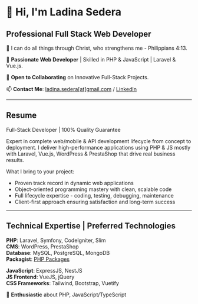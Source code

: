 # 👋 Hi, I'm Ladina Sedera

## Professional Full Stack Web Developer

💪 I can do all things through Christ, who strengthens me - Philippians 4:13.

💞️ **Passionate Web Developer** | Skilled in PHP & JavaScript | Laravel & Vue.js.

👀 **Open to Collaborating** on Innovative Full-Stack Projects.

📫 **Contact Me**: [ladina.sedera[at]gmail.com](mailto:ladina.sedera@gmail.com) / [LinkedIn](https://www.linkedin.com/in/ladina-sedera)

---

## Resume

Full-Stack Developer | 100% Quality Guarantee

Expert in complete web/mobile & API development lifecycle from concept to deployment.
I deliver high-performance applications using PHP & JS mostly with Laravel, Vue.js, WordPress & PrestaShop that drive real business results.

What I bring to your project:
- Proven track record in dynamic web applications
- Object-oriented programming mastery with clean, scalable code
- Full lifecycle expertise - coding, testing, debugging, maintenance
- Client-first approach ensuring satisfaction and long-term success
---

## Technical Expertise | Preferred Technologies

**PHP**: Laravel, Symfony, CodeIgniter, Slim  
**CMS**: WordPress, PrestaShop  
**Database**: MySQL, PostgreSQL, MongoDB  
**Packagist**: [PHP Packages](https://packagist.org/packages/ladina/)

**JavaScript**: ExpressJS, NestJS  
**JS Frontend**: VueJS, jQuery  
**CSS Frameworks**: Tailwind, Bootstrap, Vuetify

🤩 **Enthusiastic** about PHP, JavaScript/TypeScript
